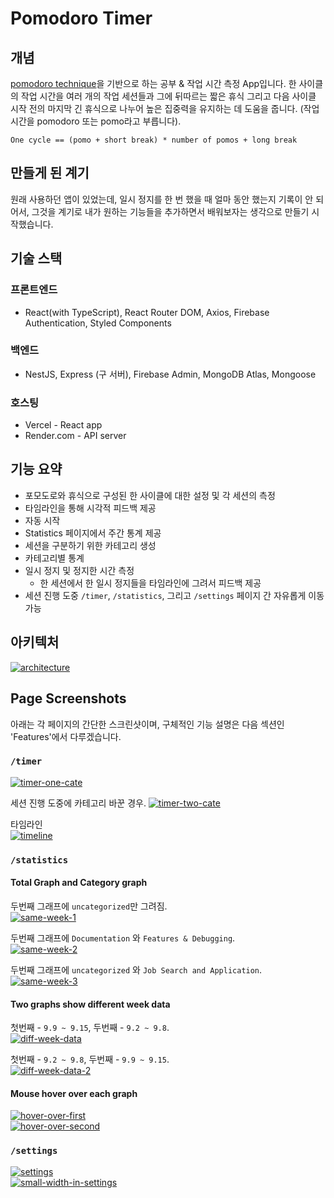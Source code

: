 # Pomodoro Timer

## 개념

[pomodoro technique](https://ko.wikipedia.org/wiki/%ED%8F%AC%EB%AA%A8%EB%8F%84%EB%A1%9C_%EA%B8%B0%EB%B2%95)을 기반으로 하는 공부 & 작업 시간 측정 App입니다. 한 사이클의 작업 시간을 여러 개의 작업 세션들과 그에 뒤따르는 짧은 휴식 그리고 다음 사이클 시작 전의 마지막 긴 휴식으로 나누어 높은 집중력을 유지하는 데 도움을 줍니다.
(작업 시간을 pomodoro 또는 pomo라고 부릅니다).

`One cycle == (pomo + short break) * number of pomos + long break`

## 만들게 된 계기

원래 사용하던 앱이 있었는데, 일시 정지를 한 번 했을 때 얼마 동안 했는지 기록이 안 되어서, 그것을 계기로 내가 원하는 기능들을 추가하면서 배워보자는 생각으로 만들기 시작했습니다.

## 기술 스택

### 프론트엔드

- React(with TypeScript), React Router DOM, Axios, Firebase Authentication, Styled Components

### 백엔드

- NestJS, Express (구 서버), Firebase Admin, MongoDB Atlas, Mongoose

### 호스팅

- Vercel - React app
- Render.com - API server

## 기능 요약

- 포모도로와 휴식으로 구성된 한 사이클에 대한 설정 및 각 세션의 측정
- 타임라인을 통해 시각적 피드백 제공
- 자동 시작
- Statistics 페이지에서 주간 통계 제공
- 세션을 구분하기 위한 카테고리 생성
- 카테고리별 통계
- 일시 정지 및 정지한 시간 측정
  - 한 세션에서 한 일시 정지들을 타임라인에 그려서 피드백 제공
- 세션 진행 도중 `/timer`, `/statistics`, 그리고 `/settings` 페이지 간 자유롭게 이동 가능

## 아키텍처

[![architecture](https://github.com/Yonghwan-Song/pomodoro/assets/72689705/fc6c8cdf-9dc0-47a4-9b18-9d2ab1bd819a)](https://github.com/Yonghwan-Song/pomodoro/assets/72689705/fc6c8cdf-9dc0-47a4-9b18-9d2ab1bd819a)

## Page Screenshots

아래는 각 페이지의 간단한 스크린샷이며, 구체적인 기능 설명은 다음 섹션인 'Features'에서 다루겠습니다.

### `/timer`

[![timer-one-cate](../img/timer-one-cate.png)](../img/timer-one-cate.png)

세션 진행 도중에 카테고리 바꾼 경우.
[![timer-two-cate](../img/timer-two-cate.png)](../img/timer-two-cate.png)

타임라인  
[![timeline](../img/timeline.png)](../img/timeline.png)

### `/statistics`

#### Total Graph and Category graph

두번째 그래프에 `uncategorized`만 그려짐.  
[![same-week-1](../img/same-week-1.png)](../img/same-week-1.png)

두번째 그래프에 `Documentation` 와 `Features & Debugging`.  
[![same-week-2](../img/same-week-2.png)](../img/same-week-2.png)

두번째 그래프에 `uncategorized` 와 `Job Search and Application`.  
[![same-week-3](../img/same-week-3.png)](../img/same-week-3.png)

#### Two graphs show different week data

첫번째 - `9.9 ~ 9.15`, 두번째 - `9.2 ~ 9.8`.  
[![diff-week-data](../img/diff-week-data.png)](../img/diff-week-data.png)

첫번째 - `9.2 ~ 9.8`, 두번째 - `9.9 ~ 9.15`.  
[![diff-week-data-2](../img/diff-week-data-2.png)](../img/diff-week-data-2.png)

#### Mouse hover over each graph

[![hover-over-first](../img/hover-over-first.png)](../img/hover-over-first.png)  
[![hover-over-second](../img/hover-over-second.png)](../img/hover-over-second.png)

### `/settings`

[![settings](../img/settings.png)](../img/settings.png)  
[![small-width-in-settings](../img/small-width-in-settings.png)](../img/small-width-in-settings.png)
